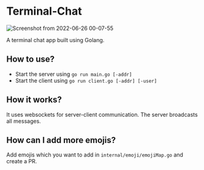 # Terminal-Chat
![Screenshot from 2022-06-26 00-07-55](https://user-images.githubusercontent.com/63552235/175786432-8eda8517-0630-4394-ab43-587f499e67b2.png)


A terminal chat app built using Golang.

## How to use?

- Start the server using `go run main.go [-addr]`
- Start the client using `go run client.go [-addr] [-user]`

## How it works?

It uses websockets for server-client communication. The server broadcasts all messages.

## How can I add more emojis?

Add emojis which you want to add in `internal/emoji/emojiMap.go` and create a PR.
